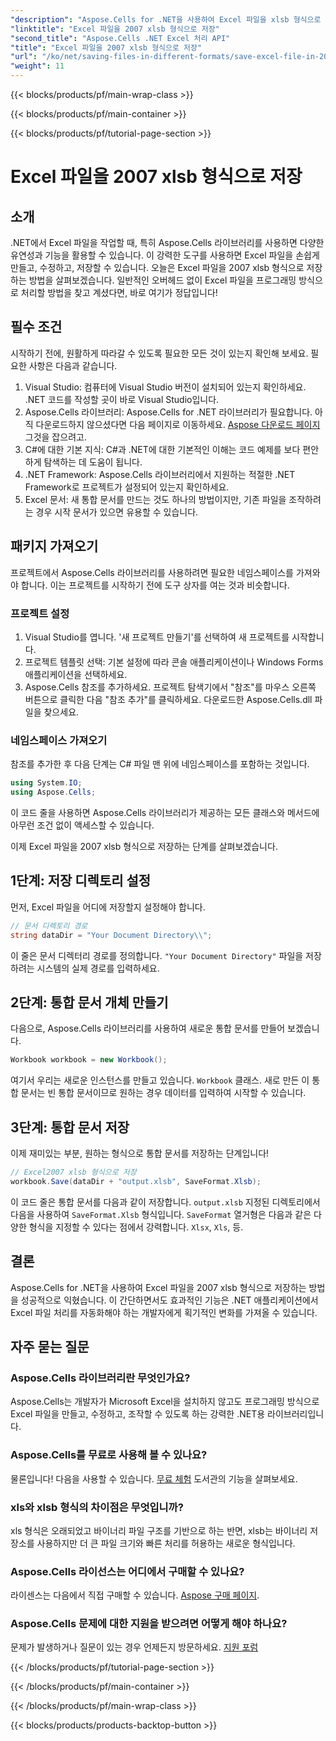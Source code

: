 ```yaml
---
"description": "Aspose.Cells for .NET을 사용하여 Excel 파일을 xlsb 형식으로 저장하는 방법을 알아보세요! 실용적인 예제를 포함한 단계별 가이드가 여러분을 기다립니다."
"linktitle": "Excel 파일을 2007 xlsb 형식으로 저장"
"second_title": "Aspose.Cells .NET Excel 처리 API"
"title": "Excel 파일을 2007 xlsb 형식으로 저장"
"url": "/ko/net/saving-files-in-different-formats/save-excel-file-in-2007-xlsb-format/"
"weight": 11
---
```


{{< blocks/products/pf/main-wrap-class >}}

{{< blocks/products/pf/main-container >}}

{{< blocks/products/pf/tutorial-page-section >}}

# Excel 파일을 2007 xlsb 형식으로 저장

## 소개
.NET에서 Excel 파일을 작업할 때, 특히 Aspose.Cells 라이브러리를 사용하면 다양한 유연성과 기능을 활용할 수 있습니다. 이 강력한 도구를 사용하면 Excel 파일을 손쉽게 만들고, 수정하고, 저장할 수 있습니다. 오늘은 Excel 파일을 2007 xlsb 형식으로 저장하는 방법을 살펴보겠습니다. 일반적인 오버헤드 없이 Excel 파일을 프로그래밍 방식으로 처리할 방법을 찾고 계셨다면, 바로 여기가 정답입니다! 
## 필수 조건
시작하기 전에, 원활하게 따라갈 수 있도록 필요한 모든 것이 있는지 확인해 보세요. 필요한 사항은 다음과 같습니다.
1. Visual Studio: 컴퓨터에 Visual Studio 버전이 설치되어 있는지 확인하세요. .NET 코드를 작성할 곳이 바로 Visual Studio입니다. 
2. Aspose.Cells 라이브러리: Aspose.Cells for .NET 라이브러리가 필요합니다. 아직 다운로드하지 않으셨다면 다음 페이지로 이동하세요. [Aspose 다운로드 페이지](https://releases.aspose.com/cells/net/) 그것을 잡으려고. 
3. C#에 대한 기본 지식: C#과 .NET에 대한 기본적인 이해는 코드 예제를 보다 편안하게 탐색하는 데 도움이 됩니다.
4. .NET Framework: Aspose.Cells 라이브러리에서 지원하는 적절한 .NET Framework로 프로젝트가 설정되어 있는지 확인하세요.
5. Excel 문서: 새 통합 문서를 만드는 것도 하나의 방법이지만, 기존 파일을 조작하려는 경우 시작 문서가 있으면 유용할 수 있습니다.
## 패키지 가져오기
프로젝트에서 Aspose.Cells 라이브러리를 사용하려면 필요한 네임스페이스를 가져와야 합니다. 이는 프로젝트를 시작하기 전에 도구 상자를 여는 것과 비슷합니다.
### 프로젝트 설정
1. Visual Studio를 엽니다. '새 프로젝트 만들기'를 선택하여 새 프로젝트를 시작합니다. 
2. 프로젝트 템플릿 선택: 기본 설정에 따라 콘솔 애플리케이션이나 Windows Forms 애플리케이션을 선택하세요.
3. Aspose.Cells 참조를 추가하세요. 프로젝트 탐색기에서 "참조"를 마우스 오른쪽 버튼으로 클릭한 다음 "참조 추가"를 클릭하세요. 다운로드한 Aspose.Cells.dll 파일을 찾으세요.
### 네임스페이스 가져오기
참조를 추가한 후 다음 단계는 C# 파일 맨 위에 네임스페이스를 포함하는 것입니다.
```csharp
using System.IO;
using Aspose.Cells;
```
이 코드 줄을 사용하면 Aspose.Cells 라이브러리가 제공하는 모든 클래스와 메서드에 아무런 조건 없이 액세스할 수 있습니다.

이제 Excel 파일을 2007 xlsb 형식으로 저장하는 단계를 살펴보겠습니다.
## 1단계: 저장 디렉토리 설정
먼저, Excel 파일을 어디에 저장할지 설정해야 합니다.

```csharp
// 문서 디렉토리 경로
string dataDir = "Your Document Directory\\";
```
이 줄은 문서 디렉터리 경로를 정의합니다. `"Your Document Directory"` 파일을 저장하려는 시스템의 실제 경로를 입력하세요.
## 2단계: 통합 문서 개체 만들기
다음으로, Aspose.Cells 라이브러리를 사용하여 새로운 통합 문서를 만들어 보겠습니다.

```csharp
Workbook workbook = new Workbook();
```
여기서 우리는 새로운 인스턴스를 만들고 있습니다. `Workbook` 클래스. 새로 만든 이 통합 문서는 빈 통합 문서이므로 원하는 경우 데이터를 입력하여 시작할 수 있습니다.
## 3단계: 통합 문서 저장
이제 재미있는 부분, 원하는 형식으로 통합 문서를 저장하는 단계입니다!
```csharp
// Excel2007 xlsb 형식으로 저장
workbook.Save(dataDir + "output.xlsb", SaveFormat.Xlsb);
```
이 코드 줄은 통합 문서를 다음과 같이 저장합니다. `output.xlsb` 지정된 디렉토리에서 다음을 사용하여 `SaveFormat.Xlsb` 형식입니다. `SaveFormat` 열거형은 다음과 같은 다양한 형식을 지정할 수 있다는 점에서 강력합니다. `Xlsx`, `Xls`, 등.
## 결론
Aspose.Cells for .NET을 사용하여 Excel 파일을 2007 xlsb 형식으로 저장하는 방법을 성공적으로 익혔습니다. 이 간단하면서도 효과적인 기능은 .NET 애플리케이션에서 Excel 파일 처리를 자동화해야 하는 개발자에게 획기적인 변화를 가져올 수 있습니다.

## 자주 묻는 질문
### Aspose.Cells 라이브러리란 무엇인가요?
Aspose.Cells는 개발자가 Microsoft Excel을 설치하지 않고도 프로그래밍 방식으로 Excel 파일을 만들고, 수정하고, 조작할 수 있도록 하는 강력한 .NET용 라이브러리입니다.
### Aspose.Cells를 무료로 사용해 볼 수 있나요?
물론입니다! 다음을 사용할 수 있습니다. [무료 체험](https://releases.aspose.com/) 도서관의 기능을 살펴보세요.
### xls와 xlsb 형식의 차이점은 무엇입니까?
xls 형식은 오래되었고 바이너리 파일 구조를 기반으로 하는 반면, xlsb는 바이너리 저장소를 사용하지만 더 큰 파일 크기와 빠른 처리를 허용하는 새로운 형식입니다.
### Aspose.Cells 라이선스는 어디에서 구매할 수 있나요?
라이센스는 다음에서 직접 구매할 수 있습니다. [Aspose 구매 페이지](https://purchase.aspose.com/buy).
### Aspose.Cells 문제에 대한 지원을 받으려면 어떻게 해야 하나요?
문제가 발생하거나 질문이 있는 경우 언제든지 방문하세요. [지원 포럼](https://forum.aspose.com/c/cells/9)

{{< /blocks/products/pf/tutorial-page-section >}}

{{< /blocks/products/pf/main-container >}}

{{< /blocks/products/pf/main-wrap-class >}}

{{< blocks/products/products-backtop-button >}}
